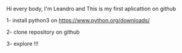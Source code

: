 Hi every body, I'm Leandro and This is my first aplicattion on github

1- install python3 on https://www.python.org/downloads/

2- clone repository on github

3- explore !!!